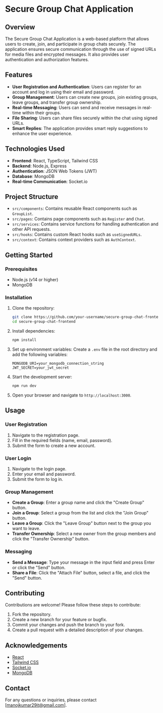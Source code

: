 # Secure Group Chat Application

## Overview

The Secure Group Chat Application is a web-based platform that allows users to create, join, and participate in group chats securely. The application ensures secure communication through the use of signed URLs for media files and encrypted messages. It also provides user authentication and authorization features.

## Features

- **User Registration and Authentication**: Users can register for an account and log in using their email and password.
- **Group Management**: Users can create new groups, join existing groups, leave groups, and transfer group ownership.
- **Real-time Messaging**: Users can send and receive messages in real-time within their groups.
- **File Sharing**: Users can share files securely within the chat using signed URLs.
- **Smart Replies**: The application provides smart reply suggestions to enhance the user experience.

## Technologies Used

- **Frontend**: React, TypeScript, Tailwind CSS
- **Backend**: Node.js, Express
- **Authentication**: JSON Web Tokens (JWT)
- **Database**: MongoDB
- **Real-time Communication**: Socket.io

## Project Structure

- `src/components`: Contains reusable React components such as `GroupList`.
- `src/pages`: Contains page components such as `Register` and `Chat`.
- `src/services`: Contains service functions for handling authentication and other API requests.
- `src/hooks`: Contains custom React hooks such as `useSignedURLs`.
- `src/context`: Contains context providers such as `AuthContext`.

## Getting Started

### Prerequisites

- Node.js (v14 or higher)
- MongoDB

### Installation

1. Clone the repository:
   ```sh
   git clone https://github.com/your-username/secure-group-chat-frontend.git
   cd secure-group-chat-frontend
   ```

2. Install dependencies:
   ```sh
   npm install
   ```

3. Set up environment variables:
   Create a `.env` file in the root directory and add the following variables:
   ```env
   MONGODB_URI=your_mongodb_connection_string
   JWT_SECRET=your_jwt_secret
   ```

4. Start the development server:
   ```sh
   npm run dev
   ```

5. Open your browser and navigate to `http://localhost:3000`.

## Usage

### User Registration

1. Navigate to the registration page.
2. Fill in the required fields (name, email, password).
3. Submit the form to create a new account.

### User Login

1. Navigate to the login page.
2. Enter your email and password.
3. Submit the form to log in.

### Group Management

- **Create a Group**: Enter a group name and click the "Create Group" button.
- **Join a Group**: Select a group from the list and click the "Join Group" button.
- **Leave a Group**: Click the "Leave Group" button next to the group you want to leave.
- **Transfer Ownership**: Select a new owner from the group members and click the "Transfer Ownership" button.

### Messaging

- **Send a Message**: Type your message in the input field and press Enter or click the "Send" button.
- **Share a File**: Click the "Attach File" button, select a file, and click the "Send" button.

## Contributing

Contributions are welcome! Please follow these steps to contribute:

1. Fork the repository.
2. Create a new branch for your feature or bugfix.
3. Commit your changes and push the branch to your fork.
4. Create a pull request with a detailed description of your changes.

## Acknowledgements

- [React](https://reactjs.org/)
- [Tailwind CSS](https://tailwindcss.com/)
- [Socket.io](https://socket.io/)
- [MongoDB](https://www.mongodb.com/)

## Contact

For any questions or inquiries, please contact [manojkumar29it@gmail.com].
